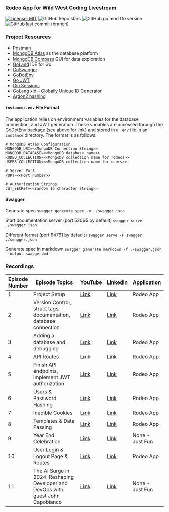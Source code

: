 ### Rodeo App for Wild West Coding Livestream


[![License: MIT](https://img.shields.io/badge/License-MIT-yellow.svg)](https://opensource.org/licenses/MIT)
![GitHub Repo stars](https://img.shields.io/github/stars/kenwalger/Wild-West-Coding-RodeoApp)
![GitHub go.mod Go version](https://img.shields.io/github/go-mod/go-version/kenwalger/Wild-West-Coding-RodeoApp)
![GitHub last commit (branch)](https://img.shields.io/github/last-commit/kenwalger/Wild-West-Coding-RodeoApp/main)

### Project Resources

+ [Postman](https://www.postman.com)
+ [MongoDB Atlas](https://www.mongodb.com/atlas/database) as the database platform
+ [MongoDB Compass](https://www.mongodb.com/products/compass) GUI for data exploration
+ [GoLand](https://www.jetbrains.com/go) IDE for Go
+ [GoSwagger](https://goswagger.io)
+ [GoDotEnv](https://github.com/joho/godotenv)
+ [Go JWT](https://github.com/golang-jwt/jwt)
+ [Gin Sessions]( https://github.com/gin-contrib/sessions)
+ [GoLang xid – Globally Unique ID Generator]( https://pkg.go.dev/github.com/rs/xid)
+ [Argon2 hashing](https://pkg.go.dev/golang.org/x/crypto/argon2)


#### `instance/.env` File Format
The application relies on environment variables for the database connection,
and JWT generation. These variables are accessed through the GoDotEnv package
(see above for link) and stored in a `.env` file in an `instance` directory.
The format is as follows:

```text
# MongoDB Atlas Configuration
MONGODB_URI=<<MongoDB Connection String>>
MONGODB_DATABASE=<<MongoDB database name>>
RODEO_COLLECTION=<<MongoDB collection name for rodeos>>
USERS_COLLECTION=<<MongoDB collection name for users>>

# Server Port
PORT=<<Port number>>

# Authorization Strings
JWT_SECRET=<<random 16 character string>> 
```

#### Swagger
Generate spec
`swagger generate spec -o ./swagger.json`

Start documentation server (port 53065 by default)
`swagger serve ./swagger.json`

Different format (port 64761 by default)
`swagger serve -F swagger ./swagger.json`

Generate spec in markdown
`swagger generate markdown -f ./swagger.json --output swagger.md`

### Recordings

| Episode Number | Episode Topics | YouTube  | LinkedIn | Application      |
|----------------|----------------|----------|----------|------------------|
| 1              | Project Setup  | [Link](https://www.youtube.com/watch?v=_BFUo-nQ3dE&list=PL2k86RlAekM-15R1CeiACQDQ6imxFToIF&index=2) | [Link](https://www.linkedin.com/events/wildwestcoding7092169384751763456/comments/) | Rodeo App        |
| 2              | Version Control, struct tags, documentation, database connection | [Link](https://www.youtube.com/watch?v=jtVn8ObZbUo&list=PL2k86RlAekM-15R1CeiACQDQ6imxFToIF&index=1&t=1745s) | [Link](https://www.linkedin.com/events/parsing-integrations7092232101378338816/comments/) | Rodeo App        |
| 3              | Adding a database and debugging | [Link](https://www.youtube.com/watch?v=9bCvgMmJ97s) | [Link](https://www.linkedin.com/events/wwc3-databasestoapisecurity7092272450637332481/comments/) | Rodeo App        |
| 4              | API Routes | [Link](https://www.youtube.com/watch?v=nsYZB5jamMw) | [Link](https://www.linkedin.com/events/wwc4-apiroutesanddocumentation7105588023962058752/comments/) | Rodeo App        |
| 5              | Finish API endpoints, implement JWT authorization | [Link](https://www.youtube.com/watch?v=oYqZSAlTPs4&list=PL2k86RlAekM-15R1CeiACQDQ6imxFToIF&index=2) | [Link](https://www.linkedin.com/events/securingtheapi7112464363583676418/comments/) | Rodeo App        |
| 6              | Users & Password Hashing | [Link](https://www.youtube.com/watch?v=G5AMUFErcgw&list=PL2k86RlAekM-15R1CeiACQDQ6imxFToIF&index=7) | [Link](https://www.linkedin.com/events/users-passwordhashing7120080186661900288/comments/) | Rodeo App        |
| 7              | Inedible Cookies | [Link](https://www.youtube.com/watch?v=anqXlL4EkVc&list=PL2k86RlAekM-15R1CeiACQDQ6imxFToIF&index=1&t=1s) | [Link](https://www.linkedin.com/events/inediblecookies7122360676488019969/comments/) | Rodeo App        |
| 8              | Templates & Data Passing | [Link](https://www.youtube.com/watch?v=8lnss4xnpwY&list=PL2k86RlAekM-15R1CeiACQDQ6imxFToIF&index=11) | [Link](https://www.linkedin.com/events/7137830678917746688/comments/) | Rodeo App        |
| 9              | Year End Celebration | [Link](https://www.youtube.com/watch?v=C3hkqD1kmb8&t=1s) | [Link](https://www.linkedin.com/events/yearendcelebration-wwc20237139034900170493952/comments/) | None - Just Fun  |
| 10             | User Login & Logout Page & Routes | [Link](https://www.youtube.com/watch?v=guGxaRcozvM&list=PL2k86RlAekM-15R1CeiACQDQ6imxFToIF) | [Link](https://www.linkedin.com/events/7153155292778647554/comments/) | Rodeo App        |
| 11             | The AI Surge in 2024: Reshaping Developer and DevOps with guest John Capobianco | [Link](https://www.youtube.com/watch?v=iaV6KDNQXEc) | [Link](https://www.linkedin.com/events/theaisurgein2024-reshapingdevel7150243689200537601/comments/) | None - Just Fun  |